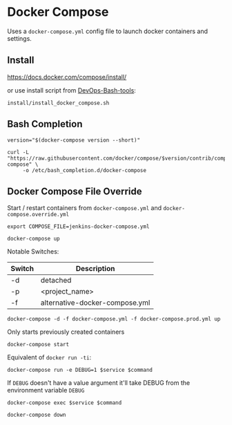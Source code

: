 # Docker Compose

Uses a `docker-compose.yml` config file to launch docker containers and settings.

<!-- INDEX_START -->
<!-- INDEX_END -->

## Install

https://docs.docker.com/compose/install/

or use install script from [DevOps-Bash-tools](devops-bash-tools.md):

```shell
install/install_docker_compose.sh
```

## Bash Completion

```shell
version="$(docker-compose version --short)"

curl -L "https://raw.githubusercontent.com/docker/compose/$version/contrib/completion/bash/docker-compose" \
     -o /etc/bash_completion.d/docker-compose
```

## Docker Compose File Override

Start / restart containers from `docker-compose.yml` and `docker-compose.override.yml`

```shell
export COMPOSE_FILE=jenkins-docker-compose.yml

docker-compose up
```

Notable Switches:

| Switch | Description                    |
|--------|--------------------------------|
| -d     | detached                       |
| -p     | <project_name>                 |
| -f     | alternative-docker-compose.yml |

```shell
docker-compose -d -f docker-compose.yml -f docker-compose.prod.yml up
```

Only starts previously created containers

```shell
docker-compose start
```

Equivalent of `docker run -ti`:

```shell
docker-compose run -e DEBUG=1 $service $command
```

If `DEBUG` doesn't have a value argument it'll take DEBUG from the environment variable `DEBUG`

```shell
docker-compose exec $service $command
```

```shell
docker-compose down
```
